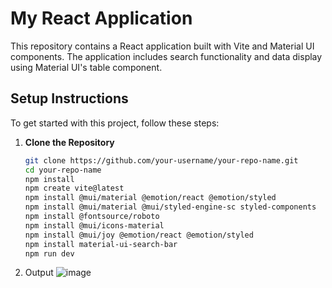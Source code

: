 # My React Application

This repository contains a React application built with Vite and Material UI components. The application includes search functionality and data display using Material UI's table component.

## Setup Instructions

To get started with this project, follow these steps:

1. **Clone the Repository**
   ```bash
   git clone https://github.com/your-username/your-repo-name.git
   cd your-repo-name
   npm install
   npm create vite@latest
   npm install @mui/material @emotion/react @emotion/styled
   npm install @mui/material @mui/styled-engine-sc styled-components
   npm install @fontsource/roboto
   npm install @mui/icons-material
   npm install @mui/joy @emotion/react @emotion/styled
   npm install material-ui-search-bar
   npm run dev
2. Output
![image](https://github.com/user-attachments/assets/363a625d-8152-4f75-8742-51155993ea20)

   
